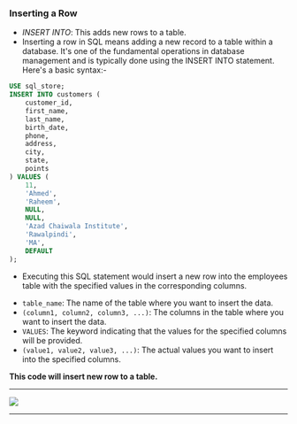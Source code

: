 ### Inserting a Row

- *INSERT INTO*: This adds new rows to a table.
- Inserting a row in SQL means adding a new record to a table within a database. It's one of the fundamental operations in database management and is  typically done using the INSERT INTO statement. Here's a basic syntax:-

```sql
USE sql_store;
INSERT INTO customers (
    customer_id,
    first_name,
    last_name,
    birth_date,
    phone,
    address,
    city,
    state,
    points
) VALUES (
    11,
    'Ahmed',
    'Raheem',
    NULL,
    NULL,
    'Azad Chaiwala Institute',
    'Rawalpindi',
    'MA',
    DEFAULT
);
```
- Executing this SQL statement would insert a new row into the employees table with the specified values in the corresponding columns.

* `table_name`: The name of the table where you want to insert the data.
* `(column1, column2, column3, ...)`: The columns in the table where you want to insert the data.
* `VALUES`: The keyword indicating that the values for the specified columns will be provided.
* `(value1, value2, value3, ...)`: The actual values you want to insert into the specified columns.

**This code will insert new row to a table.**
<hr>

<img src='./assets/insert_single_record.gif'>

<hr>